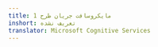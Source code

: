 ```yaml
---
title: مایکروسافت جریان طرح 1
inshort: تعریف نشده
translator: Microsoft Cognitive Services
---
```




